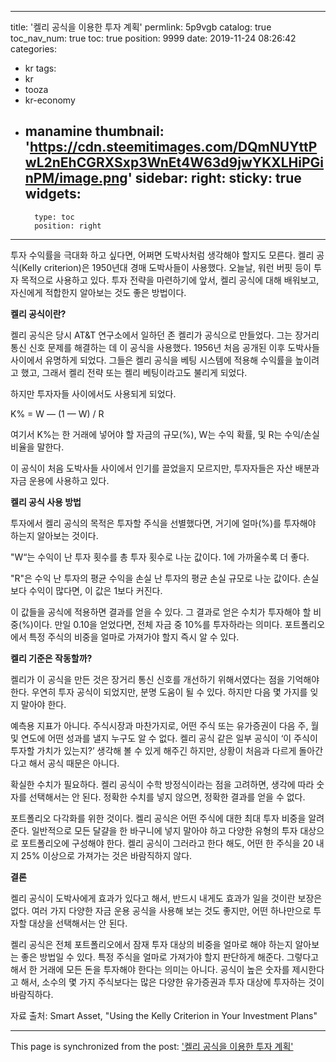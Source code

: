 
---
title: '켈리 공식을 이용한 투자 계획'
permlink: 5p9vgb
catalog: true
toc_nav_num: true
toc: true
position: 9999
date: 2019-11-24 08:26:42
categories:
- kr
tags:
- kr
- tooza
- kr-economy
- manamine
thumbnail: 'https://cdn.steemitimages.com/DQmNUYttPwL2nEhCGRXSxp3WnEt4W63d9jwYKXLHiPGinPM/image.png'
sidebar:
    right:
        sticky: true
widgets:
    -
        type: toc
        position: right
---


투자 수익률을 극대화 하고 싶다면, 어쩌면 도박사처럼 생각해야 할지도 모른다. 켈리 공식(Kelly criterion)은 1950년대 경매 도박사들이 사용했다. 오늘날, 워런 버핏 등이 투자 목적으로 사용하고 있다. 투자 전략을 마련하기에 앞서, 켈리 공식에 대해 배워보고, 자신에게 적합한지 알아보는 것도 좋은 방법이다.  

**켈리 공식이란?** 

켈리 공식은 당시 AT&T 연구소에서 일하던 존 켈리가 공식으로 만들었다. 그는 장거리 통신 신호 문제를 해결하는 데 이 공식을 사용했다. 1956년 처음 공개된 이후 도박사들 사이에서 유명하게 되었다. 그들은 켈리 공식을 베팅 시스템에 적용해 수익률을 높이려고 했고, 그래서 켈리 전략 또는 켈리 베팅이라고도 불리게 되었다.
 
하지만 투자자들 사이에서도 사용되게 되었다.  

K% = W — (1 — W) / R 

여기서 K%는 한 거래에 넣어야 할 자금의 규모(%), W는 수익 확률, 및 R는 수익/손실 비율을 말한다.  

이 공식이 처음 도박사들 사이에서 인기를 끌었을지 모르지만, 투자자들은 자산 배분과 자금 운용에 사용하고 있다.

**켈리 공식 사용 방법** 

투자에서 켈리 공식의 목적은 투자할 주식을 선별했다면, 거기에 얼마(%)를 투자해야 하는지 알아보는 것이다.  

"W“는 수익이 난 투자 횟수를 총 투자 횟수로 나눈 값이다. 1에 가까울수록 더 좋다.  

"R"은 수익 난 투자의 평균 수익을 손실 난 투자의 평균 손실 규모로 나눈 값이다. 손실보다 수익이 많다면, 이 값은 1보다 커진다.  

이 값들을 공식에 적용하면 결과를 얻을 수 있다. 그 결과로 얻은 수치가 투자해야 할 비중(%)이다. 만일 0.10을 얻었다면, 전체 자금 중 10%를 투자하라는 의미다. 포트폴리오에서 특정 주식의 비중을 얼마로 가져가야 할지 즉시 알 수 있다.  

**켈리 기준은 작동할까?** 

켈리가 이 공식을 만든 것은 장거리 통신 신호를 개선하기 위해서였다는 점을 기억해야 한다. 우연히 투자 공식이 되었지만, 분명 도움이 될 수 있다. 하지만 다음 몇 가지를 잊지 말아야 한다.  

예측용 지표가 아니다. 주식시장과 마찬가지로, 어떤 주식 또는 유가증권이 다음 주, 월 및 연도에 어떤 성과를 낼지 누구도 알 수 없다. 켈리 공식 같은 일부 공식이 ‘이 주식이 투자할 가치가 있는지?’ 생각해 볼 수 있게 해주긴 하지만, 상황이 처음과 다르게 돌아간다고 해서 공식 때문은 아니다.  

확실한 수치가 필요하다. 켈리 공식이 수학 방정식이라는 점을 고려하면, 생각에 따라 숫자를 선택해서는 안 된다. 정확한 수치를 넣지 않으면, 정확한 결과를 얻을 수 없다. 

포트폴리오 다각화를 위한 것이다. 켈리 공식은 어떤 주식에 대한 최대 투자 비중을 알려준다. 일반적으로 모든 달걀을 한 바구니에 넣지 말아야 하고 다양한 유형의 투자 대상으로 포트폴리오에 구성해야 한다. 켈리 공식이 그러라고 한다 해도, 어떤 한 주식을 20 내지 25% 이상으로 가져가는 것은 바람직하지 않다.  

**결론** 

켈리 공식이 도박사에게 효과가 있다고 해서, 반드시 내게도 효과가 일을 것이란 보장은 없다. 여러 가지 다양한 자금 운용 공식을 사용해 보는 것도 좋지만, 어떤 하나만으로 투자할 대상을 선택해서는 안 된다.  

켈리 공식은 전체 포트폴리오에서 잠재 투자 대상의 비중을 얼마로 해야 하는지 알아보는 좋은 방법일 수 있다. 특정 주식을 얼마로 가져가야 할지 판단하게 해준다. 그렇다고 해서 한 거래에 모든 돈을 투자해야 한다는 의미는 아니다. 공식이 높은 숫자를 제시한다고 해서, 소수의 몇 가지 주식보다는 많은 다양한 유가증권과 투자 대상에 투자하는 것이 바람직하다.

자료 출처: Smart Asset, "Using the Kelly Criterion in Your Investment Plans"

- - -

This page is synchronized from the post: ['켈리 공식을 이용한 투자 계획'](https://steemit.com/@pius.pius/5p9vgb)
